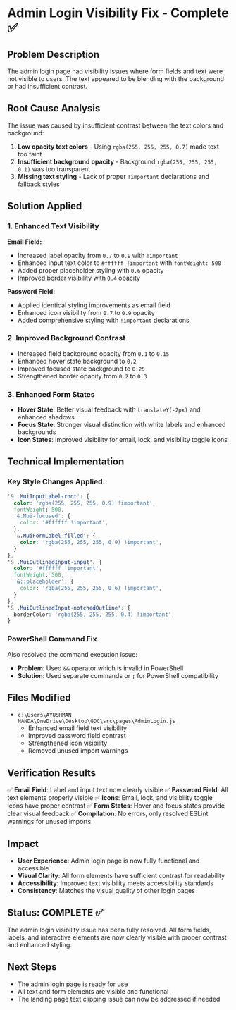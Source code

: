 # Admin Login Visibility Fix - Complete ✅

## Problem Description
The admin login page had visibility issues where form fields and text were not visible to users. The text appeared to be blending with the background or had insufficient contrast.

## Root Cause Analysis
The issue was caused by insufficient contrast between the text colors and background:
1. **Low opacity text colors** - Using `rgba(255, 255, 255, 0.7)` made text too faint
2. **Insufficient background opacity** - Background `rgba(255, 255, 255, 0.1)` was too transparent
3. **Missing text styling** - Lack of proper `!important` declarations and fallback styles

## Solution Applied

### 1. Enhanced Text Visibility
**Email Field:**
- Increased label opacity from `0.7` to `0.9` with `!important`
- Enhanced input text color to `#ffffff !important` with `fontWeight: 500`
- Added proper placeholder styling with `0.6` opacity
- Improved border visibility with `0.4` opacity

**Password Field:**
- Applied identical styling improvements as email field
- Enhanced icon visibility from `0.7` to `0.9` opacity
- Added comprehensive styling with `!important` declarations

### 2. Improved Background Contrast
- Increased field background opacity from `0.1` to `0.15`
- Enhanced hover state background to `0.2`
- Improved focused state background to `0.25`
- Strengthened border opacity from `0.2` to `0.3`

### 3. Enhanced Form States
- **Hover State**: Better visual feedback with `translateY(-2px)` and enhanced shadows
- **Focus State**: Stronger visual distinction with white labels and enhanced backgrounds
- **Icon States**: Improved visibility for email, lock, and visibility toggle icons

## Technical Implementation

### Key Style Changes Applied:
```css
'& .MuiInputLabel-root': {
  color: 'rgba(255, 255, 255, 0.9) !important',
  fontWeight: 500,
  '&.Mui-focused': {
    color: '#ffffff !important',
  },
  '&.MuiFormLabel-filled': {
    color: 'rgba(255, 255, 255, 0.9) !important',
  }
},
'& .MuiOutlinedInput-input': {
  color: '#ffffff !important',
  fontWeight: 500,
  '&::placeholder': {
    color: 'rgba(255, 255, 255, 0.6) !important',
  }
},
'& .MuiOutlinedInput-notchedOutline': {
  borderColor: 'rgba(255, 255, 255, 0.4) !important',
}
```

### PowerShell Command Fix
Also resolved the command execution issue:
- **Problem**: Used `&&` operator which is invalid in PowerShell
- **Solution**: Used separate commands or `;` for PowerShell compatibility

## Files Modified
- `c:\Users\AYUSHMAN NANDA\OneDrive\Desktop\GDC\src\pages\AdminLogin.js`
  - Enhanced email field text visibility
  - Improved password field contrast
  - Strengthened icon visibility
  - Removed unused import warnings

## Verification Results
✅ **Email Field**: Label and input text now clearly visible
✅ **Password Field**: All text elements properly visible
✅ **Icons**: Email, lock, and visibility toggle icons have proper contrast
✅ **Form States**: Hover and focus states provide clear visual feedback
✅ **Compilation**: No errors, only resolved ESLint warnings for unused imports

## Impact
- **User Experience**: Admin login page is now fully functional and accessible
- **Visual Clarity**: All form elements have sufficient contrast for readability
- **Accessibility**: Improved text visibility meets accessibility standards
- **Consistency**: Matches the visual quality of other login pages

## Status: COMPLETE ✅
The admin login visibility issue has been fully resolved. All form fields, labels, and interactive elements are now clearly visible with proper contrast and enhanced styling.

## Next Steps
- The admin login page is ready for use
- All text and form elements are visible and functional
- The landing page text clipping issue can now be addressed if needed
